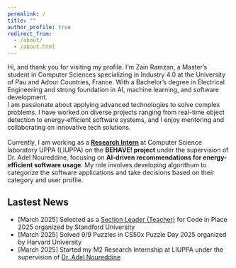 ```yaml
---
permalink: /
title: ""
author_profile: true
redirect_from: 
  - /about/
  - /about.html
---
```

Hi, and thank you for visiting my profile. 
I’m Zain Ramzan, a Master’s student in Computer Sciences specializing in Industry 4.0 at the University of Pau and Adour Countries, France. With a Bachelor’s degree in Electrical Engineering and strong foundation in AI, machine learning, and software development. <br>I am passionate about applying advanced technologies to solve complex problems. I have worked on diverse projects ranging from real-time object detection to energy-efficient software systems, and I enjoy mentoring and collaborating on innovative tech solutions.<br><br>Currently, I am working as a [**Research Intern**](/cv/M2ResearchInternship) at Computer Science laboratory UPPA (LIUPPA) on the **BEHAVE! project** under the supervision of Dr. Adel Noureddine, focusing on **AI-driven recommendations for energy-efficient software usage**. My role involves developing algorithum to categorize the software applications and take decisions based on their category and user profile.
## Lastest News
* [March 2025] Selected as a <a href="https://www.linkedin.com/posts/zainramzan_codeinplace-stanforduniversity-python-activity-7318438052387799040-cBF5?utm_source=share&utm_medium=member_desktop&rcm=ACoAACpO2oUBpaFQY7EUpXyTvd3kfNRba73FxtM" target="_blank">Section Leader (Teacher)</a> for Code in Place 2025 organized by Standford University
* [March 2025] Solved 9/9 Puzzles in CS50x Puzzle Day 2025 organized by Harvard University
* [March 2025] Started my M2 Research Internship at LIUPPA under the supervision of [Dr. Adel Noureddine](https://www.noureddine.org/)
